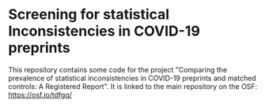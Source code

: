 # Screening for statistical Inconsistencies in COVID-19 preprints

This repository contains some code for the project "Comparing the prevalence of statistical inconsistencies in COVID-19 preprints and matched controls: A Registered Report". It is linked to the main repository on the OSF: https://osf.io/tdfgq/


